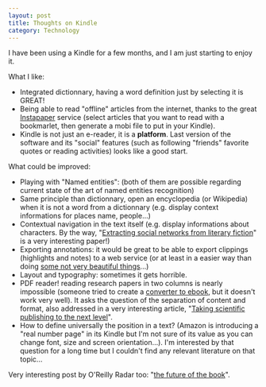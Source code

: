 ```yaml
---
layout: post
title: Thoughts on Kindle
category: Technology
---
```


I have been using a Kindle for a few months, and I am just starting to enjoy it.

What I like:

- Integrated dictionnary, having a word definition just by selecting it is GREAT!
- Being able to read "offline" articles from the internet, thanks to the great [Instapaper](http://www.instapaper.com/) service (select articles that you want to read with a bookmarlet, then generate a mobi file to put in your Kindle).
- Kindle is not just an e-reader, it is a **platform**. Last version of the software and its "social" features (such as following "friends" favorite quotes or reading activities) looks like a good start.

What could be improved:

- Playing with "Named entities": (both of them are possible regarding current state of the art of named entities recognition)
- Same principle than dictionnary, open an encyclopedia (or Wikipedia) when it is not a word from a dictionnary (e.g. display context informations for places name, people...)
- Contextual navigation in the text itself (e.g. display informations about characters. By the way, "[Extracting social networks from literary fiction](http://portal.acm.org/citation.cfm?id=1858681.1858696)" is a very interesting paper!)
- Exporting annotations: it would be great to be able to export clippings (highlights and notes) to a web service (or at least in a easier way than doing [some not very beautiful things](https://github.com/martinfilliau/Kindle-Clippings-to-RDF)...)
- Layout and typography: sometimes it gets horrible.
- PDF reader! reading research papers in two columns is nearly impossible (someone tried to create a [converter to ebook](https://github.com/ogrisel/paper2ebook), but it doesn't work very well). It asks the question of the separation of content and format, also addressed in a very interesting article, "[Taking scientific publishing to the next level](http://lemire.me/blog/archives/2011/02/11/taking-scientific-publishing-to-the-next-level/)".
- How to define universally the position in a text? (Amazon is introducing a "real number page" in its Kindle but I'm not sure of its value as you can change font, size and screen orientation...). I'm interested by that question for a long time but I couldn't find any relevant literature on that topic...

Very interesting post by O'Reilly Radar too: "[the future of the book](http://radar.oreilly.com/2011/02/future-of-the-book.html)".
